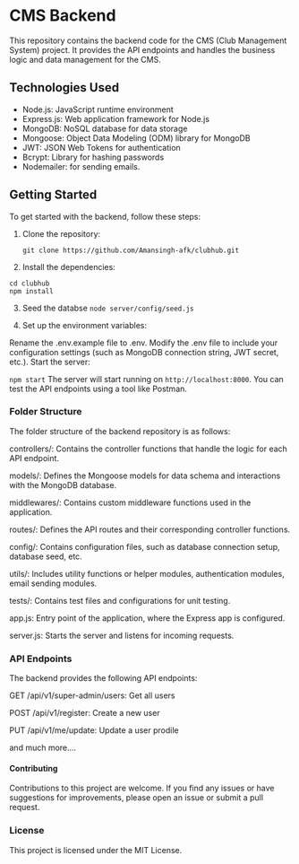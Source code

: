 # CMS Backend

This repository contains the backend code for the CMS (Club Management System) project. It provides the API endpoints and handles the business logic and data management for the CMS.

## Technologies Used

- Node.js: JavaScript runtime environment
- Express.js: Web application framework for Node.js
- MongoDB: NoSQL database for data storage
- Mongoose: Object Data Modeling (ODM) library for MongoDB
- JWT: JSON Web Tokens for authentication
- Bcrypt: Library for hashing passwords
- Nodemailer: for sending emails.

## Getting Started

To get started with the backend, follow these steps:

1. Clone the repository:

   ```git clone https://github.com/Amansingh-afk/clubhub.git ```
   
2. Install the dependencies:
```
cd clubhub
npm install
```

3. Seed the databse
    `node server/config/seed.js`
   
4. Set up the environment variables:

  Rename the .env.example file to .env.
  Modify the .env file to include your configuration settings (such as MongoDB connection string, JWT secret, etc.).
  Start the server:

`npm start`
  The server will start running on `http://localhost:8000`. You can test the API endpoints using a tool like Postman.

### Folder Structure
The folder structure of the backend repository is as follows:

controllers/: Contains the controller functions that handle the logic for each API endpoint.

models/: Defines the Mongoose models for data schema and interactions with the MongoDB database.

middlewares/: Contains custom middleware functions used in the application.

routes/: Defines the API routes and their corresponding controller functions.

config/: Contains configuration files, such as database connection setup, database seed, etc.

utils/: Includes utility functions or helper modules, authentication modules, email sending modules.

tests/: Contains test files and configurations for unit testing.

app.js: Entry point of the application, where the Express app is configured.

server.js: Starts the server and listens for incoming requests.

### API Endpoints
The backend provides the following API endpoints:

GET /api/v1/super-admin/users: Get all users

POST /api/v1/register: Create a new user

PUT /api/v1/me/update: Update a user prodile

and much more....

#### Contributing
Contributions to this project are welcome. If you find any issues or have suggestions for improvements, please open an issue or submit a pull request.

### License
This project is licensed under the MIT License.

